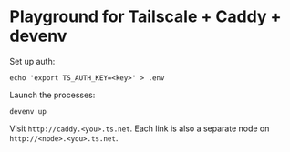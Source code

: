 # Playground for Tailscale + Caddy + devenv

Set up auth:

```
echo 'export TS_AUTH_KEY=<key>' > .env
```

Launch the processes:

```
devenv up
```

Visit `http://caddy.<you>.ts.net`.
Each link is also a separate node on `http://<node>.<you>.ts.net`.

